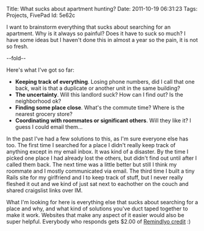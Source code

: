 Title: What sucks about apartment hunting?
Date:  2011-10-19 06:31:23
Tags:  Projects, FivePad
Id:    5e62c

I want to brainstorm everything that sucks about searching for an apartment. Why is it always so painful? Does it have to suck so much? I have some ideas but I haven't done this in almost a year so the pain, it is not so fresh.

--fold--

Here's what I've got so far:

* __Keeping track of everything__. Losing phone numbers, did I call that one back, wait is that a duplicate or another unit in the same building?
* __The uncertainty__. Will this landlord suck? How can I find out? Is the neighborhood ok?
* __Finding some place close__. What's the commute time? Where is the nearest grocery store?
* __Coordinating with roommates or significant others__. Will they like it? I guess I could email them...
 
In the past I've had a few solutions to this, as I'm sure everyone else has too. The first time I searched for a place I didn't really keep track of anything except in my email inbox. It was kind of a disaster. By the time I picked one place I had already lost the others, but didn't find out until after I called them back. The next time was a little better but still I think my roommate and I mostly communicated via email. The third time I built a tiny Rails site for my girlfriend and I to keep track of stuff, but I never really fleshed it out and we kind of just sat next to eachother on the couch and shared craigslist links over IM.

What I'm looking for here is everything else that sucks about searching for a place and why, and what kind of solutions you've duct taped together to make it work. Websites that make any aspect of it easier would also be super helpful. Everybody who responds gets $2.00 of [Remindlyo credit](https://www.remindlyo.com) :)
